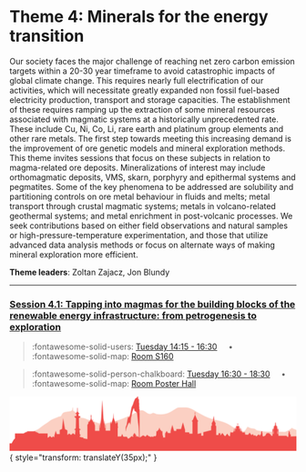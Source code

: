 # Theme 4: Minerals for the energy transition

Our society faces the major challenge of reaching net zero carbon emission targets within a 20-30 year timeframe to avoid catastrophic impacts of global climate change. This requires nearly full electrification of our activities, which will necessitate greatly expanded non fossil fuel-based electricity production, transport and storage capacities. The establishment of these requires ramping up the extraction of some mineral resources associated with magmatic systems at a historically unprecedented rate. These include Cu, Ni, Co, Li, rare earth and platinum group elements and other rare metals. The first step towards meeting this increasing demand is the improvement of ore genetic models and mineral exploration methods. This theme invites sessions that focus on these subjects in relation to magma-related ore deposits. Mineralizations of interest may include orthomagmatic deposits, VMS, skarn, porphyry and epithermal systems and pegmatites. Some of the key phenomena to be addressed are solubility and partitioning controls on ore metal behaviour in fluids and melts; metal transport through crustal magmatic systems; metals in volcano-related geothermal systems; and metal enrichment in post-volcanic processes. We seek contributions based on either field observations and natural samples or high-pressure-temperature experimentation, and those that utilize advanced data analysis methods or focus on alternate ways of making mineral exploration more efficient.

**Theme leaders**: Zoltan Zajacz, Jon Blundy

---

### [Session 4.1: Tapping into magmas for the building blocks of the renewable energy infrastructure: from petrogenesis to exploration](sessions/session-4-1.md)

> :fontawesome-solid-users: [Tuesday 14:15 - 16:30](sessions_comparison.md#__tabbed_2_2) &nbsp; &nbsp; • &nbsp; &nbsp; :fontawesome-solid-map: [Room S160](maps_venue.md#__tabbed_1_2)

> :fontawesome-solid-person-chalkboard: [Tuesday 16:30 - 18:30](sessions_comparison.md#__tabbed_2_6) &nbsp; &nbsp; • &nbsp; &nbsp; :fontawesome-solid-map: [Room Poster Hall](maps_venue.md#__tabbed_1_1)

![Footer](img/footer.png){  style="transform: translateY(35px);" }
